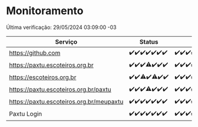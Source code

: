 # Monitoramento

Última verificação: 29/05/2024 03:09:00 -03

|Serviço|Status|Últimas 24h|
|---|---|---|
|https://github.com|<span title="2024-05-22: OK=24">✔️</span><span title="2024-05-23: OK=24">✔️</span><span title="2024-05-24: OK=24">✔️</span><span title="2024-05-25: OK=24">✔️</span><span title="2024-05-26: OK=24">✔️</span><span title="2024-05-27: OK=24">✔️</span><span title="2024-05-28: OK=6">✔️</span>|<span title="28/05/2024 03:09:00 -03 : 200">✔️</span><span title="28/05/2024 04:07:00 -03 : 200">✔️</span><span title="28/05/2024 05:10:00 -03 : 200">✔️</span><span title="28/05/2024 06:07:00 -03 : 200">✔️</span><span title="28/05/2024 07:07:00 -03 : 200">✔️</span><span title="28/05/2024 08:04:00 -03 : 200">✔️</span><span title="28/05/2024 09:12:00 -03 : 200">✔️</span><span title="28/05/2024 10:08:00 -03 : 200">✔️</span><span title="28/05/2024 11:06:00 -03 : 200">✔️</span><span title="28/05/2024 12:06:00 -03 : 200">✔️</span><span title="28/05/2024 13:07:00 -03 : 200">✔️</span><span title="28/05/2024 14:05:00 -03 : 200">✔️</span><span title="28/05/2024 15:08:00 -03 : 200">✔️</span><span title="28/05/2024 16:05:00 -03 : 200">✔️</span><span title="28/05/2024 17:07:00 -03 : 200">✔️</span><span title="28/05/2024 18:07:00 -03 : 200">✔️</span><span title="28/05/2024 19:06:00 -03 : 200">✔️</span><span title="28/05/2024 20:07:00 -03 : 200">✔️</span><span title="28/05/2024 21:33:00 -03 : 200">✔️</span><span title="28/05/2024 22:53:00 -03 : 200">✔️</span><span title="28/05/2024 23:25:00 -03 : 200">✔️</span><span title="29/05/2024 00:08:00 -03 : 200">✔️</span><span title="29/05/2024 01:10:00 -03 : 200">✔️</span><span title="29/05/2024 02:08:00 -03 : 200">✔️</span><span title="29/05/2024 03:09:00 -03 : 200">✔️</span>|
|https://paxtu.escoteiros.org.br|<span title="2024-05-22: OK=24">✔️</span><span title="2024-05-23: OK=24">✔️</span><span title="2024-05-24: OK=24">✔️</span><span title="2024-05-25: OK=23, Falhas=1">⚠️</span><span title="2024-05-26: OK=24">✔️</span><span title="2024-05-27: OK=24">✔️</span><span title="2024-05-28: OK=6">✔️</span>|<span title="28/05/2024 03:09:00 -03 : 200">✔️</span><span title="28/05/2024 04:07:00 -03 : 200">✔️</span><span title="28/05/2024 05:10:00 -03 : 200">✔️</span><span title="28/05/2024 06:07:00 -03 : 200">✔️</span><span title="28/05/2024 07:07:00 -03 : 200">✔️</span><span title="28/05/2024 08:04:00 -03 : 200">✔️</span><span title="28/05/2024 09:12:00 -03 : 200">✔️</span><span title="28/05/2024 10:08:00 -03 : 200">✔️</span><span title="28/05/2024 11:06:00 -03 : 200">✔️</span><span title="28/05/2024 12:06:00 -03 : 200">✔️</span><span title="28/05/2024 13:07:00 -03 : 200">✔️</span><span title="28/05/2024 14:05:00 -03 : 200">✔️</span><span title="28/05/2024 15:08:00 -03 : 200">✔️</span><span title="28/05/2024 16:05:00 -03 : 200">✔️</span><span title="28/05/2024 17:07:00 -03 : 200">✔️</span><span title="28/05/2024 18:07:00 -03 : 200">✔️</span><span title="28/05/2024 19:06:00 -03 : 200">✔️</span><span title="28/05/2024 20:07:00 -03 : 200">✔️</span><span title="28/05/2024 21:33:00 -03 : 200">✔️</span><span title="28/05/2024 22:53:00 -03 : 200">✔️</span><span title="28/05/2024 23:25:00 -03 : 200">✔️</span><span title="29/05/2024 00:08:00 -03 : 200">✔️</span><span title="29/05/2024 01:10:00 -03 : 200">✔️</span><span title="29/05/2024 02:08:00 -03 : 200">✔️</span><span title="29/05/2024 03:09:00 -03 : 200">✔️</span>|
|https://escoteiros.org.br|<span title="2024-05-22: OK=24">✔️</span><span title="2024-05-23: OK=24">✔️</span><span title="2024-05-24: OK=23, Falhas=1">⚠️</span><span title="2024-05-25: OK=24">✔️</span><span title="2024-05-26: OK=23, Falhas=1">⚠️</span><span title="2024-05-27: OK=24">✔️</span><span title="2024-05-28: OK=6">✔️</span>|<span title="28/05/2024 03:09:00 -03 : 200">✔️</span><span title="28/05/2024 04:07:00 -03 : 200">✔️</span><span title="28/05/2024 05:10:00 -03 : 200">✔️</span><span title="28/05/2024 06:07:00 -03 : 200">✔️</span><span title="28/05/2024 07:07:00 -03 : 200">✔️</span><span title="28/05/2024 08:04:00 -03 : 200">✔️</span><span title="28/05/2024 09:12:00 -03 : 200">✔️</span><span title="28/05/2024 10:08:00 -03 : 200">✔️</span><span title="28/05/2024 11:06:00 -03 : 200">✔️</span><span title="28/05/2024 12:06:00 -03 : 200">✔️</span><span title="28/05/2024 13:07:00 -03 : 200">✔️</span><span title="28/05/2024 14:05:00 -03 : 200">✔️</span><span title="28/05/2024 15:08:00 -03 : 200">✔️</span><span title="28/05/2024 16:05:00 -03 : 200">✔️</span><span title="28/05/2024 17:07:00 -03 : 200">✔️</span><span title="28/05/2024 18:07:00 -03 : 200">✔️</span><span title="28/05/2024 19:06:00 -03 : 200">✔️</span><span title="28/05/2024 20:07:00 -03 : 200">✔️</span><span title="28/05/2024 21:33:00 -03 : 200">✔️</span><span title="28/05/2024 22:53:00 -03 : 200">✔️</span><span title="28/05/2024 23:25:00 -03 : 200">✔️</span><span title="29/05/2024 00:08:00 -03 : 200">✔️</span><span title="29/05/2024 01:10:00 -03 : 200">✔️</span><span title="29/05/2024 02:08:00 -03 : 200">✔️</span><span title="29/05/2024 03:09:00 -03 : 200">✔️</span>|
|https://paxtu.escoteiros.org.br/paxtu|<span title="2024-05-22: OK=24">✔️</span><span title="2024-05-23: OK=24">✔️</span><span title="2024-05-24: OK=24">✔️</span><span title="2024-05-25: OK=23, Falhas=1">⚠️</span><span title="2024-05-26: OK=24">✔️</span><span title="2024-05-27: OK=24">✔️</span><span title="2024-05-28: OK=6">✔️</span>|<span title="28/05/2024 03:09:00 -03 : 200">✔️</span><span title="28/05/2024 04:07:00 -03 : 200">✔️</span><span title="28/05/2024 05:10:00 -03 : 200">✔️</span><span title="28/05/2024 06:07:00 -03 : 200">✔️</span><span title="28/05/2024 07:07:00 -03 : 200">✔️</span><span title="28/05/2024 08:04:00 -03 : 200">✔️</span><span title="28/05/2024 09:12:00 -03 : 200">✔️</span><span title="28/05/2024 10:08:00 -03 : 200">✔️</span><span title="28/05/2024 11:06:00 -03 : 200">✔️</span><span title="28/05/2024 12:07:00 -03 : 200">✔️</span><span title="28/05/2024 13:07:00 -03 : 200">✔️</span><span title="28/05/2024 14:05:00 -03 : 200">✔️</span><span title="28/05/2024 15:08:00 -03 : 200">✔️</span><span title="28/05/2024 16:05:00 -03 : 200">✔️</span><span title="28/05/2024 17:07:00 -03 : 200">✔️</span><span title="28/05/2024 18:07:00 -03 : 200">✔️</span><span title="28/05/2024 19:06:00 -03 : 200">✔️</span><span title="28/05/2024 20:07:00 -03 : 200">✔️</span><span title="28/05/2024 21:33:00 -03 : 200">✔️</span><span title="28/05/2024 22:53:00 -03 : 200">✔️</span><span title="28/05/2024 23:25:00 -03 : 200">✔️</span><span title="29/05/2024 00:08:00 -03 : 200">✔️</span><span title="29/05/2024 01:10:00 -03 : 200">✔️</span><span title="29/05/2024 02:08:00 -03 : 200">✔️</span><span title="29/05/2024 03:09:00 -03 : 200">✔️</span>|
|https://paxtu.escoteiros.org.br/meupaxtu|<span title="2024-05-22: OK=24">✔️</span><span title="2024-05-23: OK=24">✔️</span><span title="2024-05-24: OK=24">✔️</span><span title="2024-05-25: OK=24">✔️</span><span title="2024-05-26: OK=24">✔️</span><span title="2024-05-27: OK=24">✔️</span><span title="2024-05-28: OK=6">✔️</span>|<span title="28/05/2024 03:09:00 -03 : 200">✔️</span><span title="28/05/2024 04:07:00 -03 : 200">✔️</span><span title="28/05/2024 05:10:00 -03 : 200">✔️</span><span title="28/05/2024 06:07:00 -03 : 200">✔️</span><span title="28/05/2024 07:07:00 -03 : 200">✔️</span><span title="28/05/2024 08:04:00 -03 : 200">✔️</span><span title="28/05/2024 09:12:00 -03 : 200">✔️</span><span title="28/05/2024 10:08:00 -03 : 200">✔️</span><span title="28/05/2024 11:06:00 -03 : 200">✔️</span><span title="28/05/2024 12:07:00 -03 : 200">✔️</span><span title="28/05/2024 13:07:00 -03 : 200">✔️</span><span title="28/05/2024 14:05:00 -03 : 200">✔️</span><span title="28/05/2024 15:08:00 -03 : 200">✔️</span><span title="28/05/2024 16:05:00 -03 : 200">✔️</span><span title="28/05/2024 17:07:00 -03 : 200">✔️</span><span title="28/05/2024 18:07:00 -03 : 200">✔️</span><span title="28/05/2024 19:06:00 -03 : 200">✔️</span><span title="28/05/2024 20:07:00 -03 : 200">✔️</span><span title="28/05/2024 21:33:00 -03 : 200">✔️</span><span title="28/05/2024 22:53:00 -03 : 200">✔️</span><span title="28/05/2024 23:25:00 -03 : 200">✔️</span><span title="29/05/2024 00:08:00 -03 : 200">✔️</span><span title="29/05/2024 01:10:00 -03 : 200">✔️</span><span title="29/05/2024 02:08:00 -03 : 200">✔️</span><span title="29/05/2024 03:09:00 -03 : 200">✔️</span>|
|Paxtu Login|<span title="2024-05-22: OK=24">✔️</span><span title="2024-05-23: OK=24">✔️</span><span title="2024-05-24: OK=24">✔️</span><span title="2024-05-25: OK=24">✔️</span><span title="2024-05-26: OK=24">✔️</span><span title="2024-05-27: OK=24">✔️</span><span title="2024-05-28: OK=6">✔️</span>|<span title="28/05/2024 03:09:00 -03 : 200">✔️</span><span title="28/05/2024 04:07:00 -03 : 200">✔️</span><span title="28/05/2024 05:10:00 -03 : 200">✔️</span><span title="28/05/2024 06:07:00 -03 : 200">✔️</span><span title="28/05/2024 07:07:00 -03 : 200">✔️</span><span title="28/05/2024 08:04:00 -03 : 200">✔️</span><span title="28/05/2024 09:12:00 -03 : 200">✔️</span><span title="28/05/2024 10:08:00 -03 : 200">✔️</span><span title="28/05/2024 11:06:00 -03 : 200">✔️</span><span title="28/05/2024 12:07:00 -03 : 200">✔️</span><span title="28/05/2024 13:07:00 -03 : 200">✔️</span><span title="28/05/2024 14:05:00 -03 : 200">✔️</span><span title="28/05/2024 15:08:00 -03 : 200">✔️</span><span title="28/05/2024 16:05:00 -03 : 200">✔️</span><span title="28/05/2024 17:07:00 -03 : 200">✔️</span><span title="28/05/2024 18:07:00 -03 : 200">✔️</span><span title="28/05/2024 19:06:00 -03 : 200">✔️</span><span title="28/05/2024 20:07:00 -03 : 200">✔️</span><span title="28/05/2024 21:33:00 -03 : 200">✔️</span><span title="28/05/2024 22:53:00 -03 : 200">✔️</span><span title="28/05/2024 23:25:00 -03 : 200">✔️</span><span title="29/05/2024 00:08:00 -03 : 200">✔️</span><span title="29/05/2024 01:10:00 -03 : 200">✔️</span><span title="29/05/2024 02:08:00 -03 : 200">✔️</span><span title="29/05/2024 03:09:00 -03 : 200">✔️</span>|
